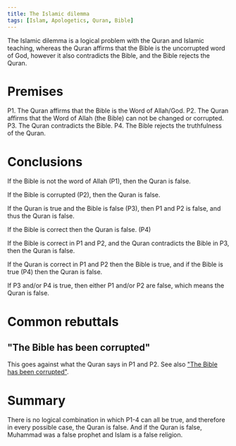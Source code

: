 ```yaml
---
title: The Islamic dilemma
tags: [Islam, Apologetics, Quran, Bible]
---
```


The Islamic dilemma is a logical problem with the Quran and Islamic teaching, whereas the Quran affirms that the Bible is the uncorrupted word of God, however it also contradicts the Bible, and the Bible rejects the Quran.

# Premises

P1. The Quran affirms that the Bible is the Word of Allah/God.
P2. The Quran affirms that the Word of Allah (the Bible) can not be changed or corrupted.
P3. The Quran contradicts the Bible.
P4. The Bible rejects the truthfulness of the Quran.

# Conclusions

If the Bible is not the word of Allah (P1), then the Quran is false.

If the Bible is corrupted (P2), then the Quran is false.

If the Quran is true and the Bible is false (P3), then P1 and P2 is false, and thus the Quran is false.

If the Bible is correct then the Quran is false. (P4)

If the Bible is correct in P1 and P2, and the Quran contradicts the Bible in P3, then the Quran is false.

If the Quran is correct in P1 and P2 then the Bible is true, and if the Bible is true (P4) then the Quran is false. 

If P3 and/or P4 is true, then either P1 and/or P2 are false, which means the Quran is false.

# Common rebuttals

## "The Bible has been corrupted"

This goes against what the Quran says in P1 and P2. See also ["The Bible has been corrupted"](/the-Bible-has-been-corrupted).

# Summary

There is no logical combination in which P1-4 can all be true, and therefore in every possible case, the Quran is false. And if the Quran is false, Muhammad was a false prophet and Islam is a false religion.